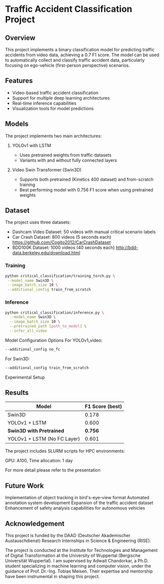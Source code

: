 # Traffic Accident Classification Project

## Overview
This project implements a binary classification model for predicting traffic accidents from video data, achieving a 0.7 F1 score. The model can be used to automatically collect and classify traffic accident data, particularly focusing on ego-vehicle (first-person perspective) scenarios.

## Features
- Video-based traffic accident classification
- Support for multiple deep learning architectures
- Real-time inference capabilities
- Visualization tools for model predictions

## Models
The project implements two main architectures:
1. YOLOv1 with LSTM
   - Uses pretrained weights from traffic datasets
   - Variants with and without fully connected layers
   
2. Video Swin Transformer (Swin3D)
   - Supports both pretrained (Kinetics 400 dataset) and from-scratch training
   - Best performing model with 0.756 F1 score when using pretrained weights

## Dataset
The project uses three datasets:
- Dashcam Video Dataset: 50 videos with manual critical scenario labels
- Car Crash Dataset: 800 videos (5 seconds each) https://github.com/Cogito2012/CarCrashDataset
- BDD100K Dataset: 1000 videos (40 seconds each) http://bdd-data.berkeley.edu/download.html

### Training
```bash
python critical_classification/training_torch.py \
 --model_name Swin3D \
 --image_batch_size 10 \
 --additional_config train_from_scratch

```

### Inference
```bash
python critical_classification/inference.py \
  --model_name Swin3D \
  --image_batch_size 10 \
  --pretrained_path [path_to_model] \
  --infer_all_video
```

Model Configuration Options
For YOLOv1_video:
```bash
--additional_config no_fc
```
For Swin3D:
```bash
--additional_config train_from_scratch
```
Experimental Setup

## Results

| Model                        | F1 Score (best) |  
|------------------------------|-----------------|  
| Swin3D                       | 0.178           |  
| YOLOv1 + LSTM                | 0.600           |  
| **Swin3D with Pretrained**   | **0.756**       |  
| YOLOv1 + LSTM (No FC Layer)  | 0.601           |  

The project includes SLURM scripts for HPC environments:

GPU: A100, Time allocation: 1 day

For more detail please refer to the presentation

## Future Work

Implementation of object tracking in bird's-eye-view format
Automated annotation system development
Expansion of the traffic accident dataset
Enhancement of safety analysis capabilities for autonomous vehicles

## Acknowledgement

This project is funded by the DAAD (Deutscher Akademischer Austauschdienst) Research Internships in Science & Engineering (RISE).  

The project is conducted at the Institute for Technologies and Management of Digital Transformation at the University of Wuppertal (Bergische Universität Wuppertal). I am supervised by Adwait Chandorkar, a Ph.D. student specializing in machine learning and computer vision, under the guidance of Prof. Dr.-Ing. Tobias Meisen. Their expertise and mentorship have been instrumental in shaping this project.  